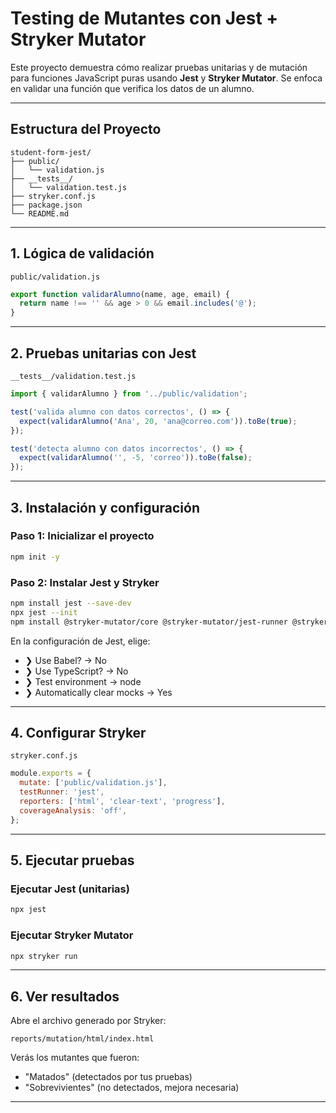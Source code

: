 # Testing de Mutantes con Jest + Stryker Mutator

Este proyecto demuestra cómo realizar pruebas unitarias y de mutación para funciones JavaScript puras usando **Jest** y **Stryker Mutator**. Se enfoca en validar una función que verifica los datos de un alumno.

---

##  Estructura del Proyecto

```
student-form-jest/
├── public/
│   └── validation.js
├── __tests__/
│   └── validation.test.js
├── stryker.conf.js
├── package.json
└── README.md
```

---

## 1. Lógica de validación

`public/validation.js`

```javascript
export function validarAlumno(name, age, email) {
  return name !== '' && age > 0 && email.includes('@');
}
```

---

## 2. Pruebas unitarias con Jest

`__tests__/validation.test.js`

```javascript
import { validarAlumno } from '../public/validation';

test('valida alumno con datos correctos', () => {
  expect(validarAlumno('Ana', 20, 'ana@correo.com')).toBe(true);
});

test('detecta alumno con datos incorrectos', () => {
  expect(validarAlumno('', -5, 'correo')).toBe(false);
});
```

---

## 3. Instalación y configuración

### Paso 1: Inicializar el proyecto

```bash
npm init -y
```

### Paso 2: Instalar Jest y Stryker

```bash
npm install jest --save-dev
npx jest --init
npm install @stryker-mutator/core @stryker-mutator/jest-runner @stryker-mutator/javascript-mutator --save-dev
```

En la configuración de Jest, elige:
- ❯ Use Babel? → No
- ❯ Use TypeScript? → No
- ❯ Test environment → node
- ❯ Automatically clear mocks → Yes

---

## 4. Configurar Stryker

`stryker.conf.js`

```javascript
module.exports = {
  mutate: ['public/validation.js'],
  testRunner: 'jest',
  reporters: ['html', 'clear-text', 'progress'],
  coverageAnalysis: 'off',
};
```

---

## 5. Ejecutar pruebas

### Ejecutar Jest (unitarias)

```bash
npx jest
```

### Ejecutar Stryker Mutator

```bash
npx stryker run
```

---

## 6. Ver resultados

Abre el archivo generado por Stryker:

```
reports/mutation/html/index.html
```

Verás los mutantes que fueron:
- "Matados" (detectados por tus pruebas)
- "Sobrevivientes" (no detectados, mejora necesaria)

---



